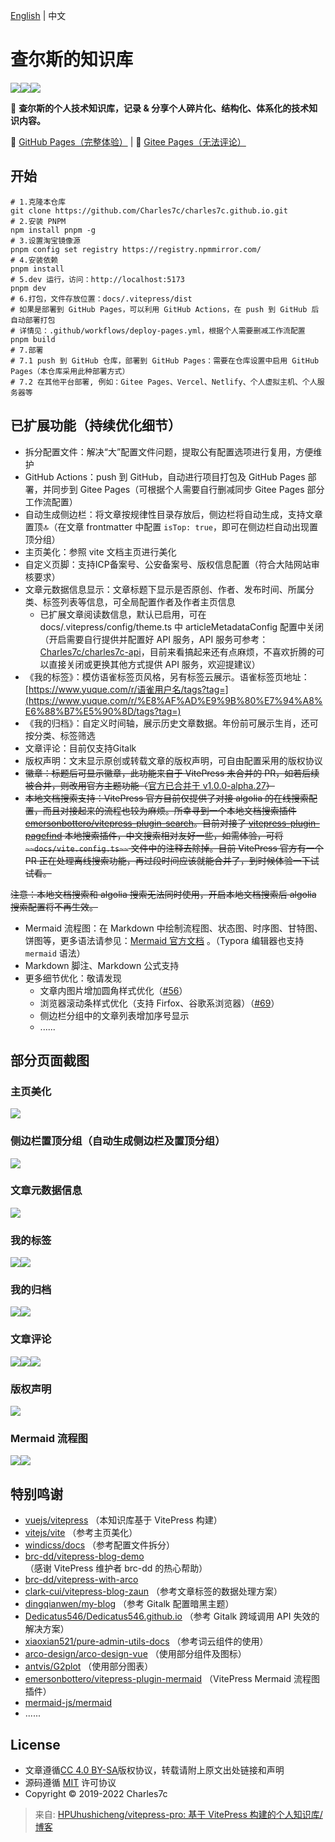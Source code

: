 [English](https://github.com/HPUhushicheng/vitepress-pro/blob/main/README.en.md) | 中文

# 查尔斯的知识库
![](../../images/9535343e8659dee343287bf73acff467.svg)![](../../images/33c536ecd87a11fd7eca050874d0cb4b.svg)![](../../images/6fc5af4752c66d042d6a3ebc76292ad5.svg)

📝 **查尔斯的个人技术知识库，记录 & 分享个人碎片化、结构化、体系化的技术知识内容。**

🐢 [GitHub Pages（完整体验）](https://blog.charles7c.top/) | 🐇 [Gitee Pages（无法评论）](https://charles7c.gitee.io/)

## 开始
```plain
# 1.克隆本仓库
git clone https://github.com/Charles7c/charles7c.github.io.git
# 2.安装 PNPM
npm install pnpm -g
# 3.设置淘宝镜像源
pnpm config set registry https://registry.npmmirror.com/
# 4.安装依赖
pnpm install
# 5.dev 运行，访问：http://localhost:5173
pnpm dev
# 6.打包，文件存放位置：docs/.vitepress/dist
# 如果是部署到 GitHub Pages，可以利用 GitHub Actions，在 push 到 GitHub 后自动部署打包
# 详情见：.github/workflows/deploy-pages.yml，根据个人需要删减工作流配置
pnpm build
# 7.部署
# 7.1 push 到 GitHub 仓库，部署到 GitHub Pages：需要在仓库设置中启用 GitHub Pages（本仓库采用此种部署方式）
# 7.2 在其他平台部署, 例如：Gitee Pages、Vercel、Netlify、个人虚拟主机、个人服务器等
```

## 已扩展功能（持续优化细节）
+ 拆分配置文件：解决“大”配置文件问题，提取公有配置选项进行复用，方便维护
+ GitHub Actions：push 到 GitHub，自动进行项目打包及 GitHub Pages 部署，并同步到 Gitee Pages（可根据个人需要自行删减同步 Gitee Pages 部分工作流配置）
+ 自动生成侧边栏：将文章按规律性目录存放后，侧边栏将自动生成，支持文章置顶🔝（在文章 frontmatter 中配置 `isTop: true`，即可在侧边栏自动出现置顶分组）
+ 主页美化：参照 vite 文档主页进行美化
+ 自定义页脚：支持ICP备案号、公安备案号、版权信息配置（符合大陆网站审核要求）
+ 文章元数据信息显示：文章标题下显示是否原创、作者、发布时间、所属分类、标签列表等信息，可全局配置作者及作者主页信息
    -  已扩展文章阅读数信息，默认已启用，可在 docs/.vitepress/config/theme.ts 中 articleMetadataConfig 配置中关闭（开启需要自行提供并配置好 API 服务，API 服务可参考：[Charles7c/charles7c-api](https://github.com/Charles7c/charles7c-api)，目前来看搞起来还有点麻烦，不喜欢折腾的可以直接关闭或更换其他方式提供 API 服务，欢迎提建议）
+ 《我的标签》：模仿语雀标签页风格，另有标签云展示。语雀标签页地址：[https://www.yuque.com/r/语雀用户名/tags?tag=](https://www.yuque.com/r/%E8%AF%AD%E9%9B%80%E7%94%A8%E6%88%B7%E5%90%8D/tags?tag=)
+ 《我的归档》：自定义时间轴，展示历史文章数据。年份前可展示生肖，还可按分类、标签筛选
+ 文章评论：目前仅支持Gitalk
+ 版权声明：文末显示原创或转载文章的版权声明，可自由配置采用的版权协议
+ ~~徽章：标题后可显示徽章，此功能来自于 VitePress 未合并的 PR，如若后续被合并，则改用官方主题功能（~~[官方已合并于 v1.0.0-alpha.27](https://github.com/vuejs/vitepress/issues/1239)~~）~~
+ ~~本地文档搜索支持：VitePress 官方目前仅提供了对接 algolia 的在线搜索配置，而且对接起来的流程也较为麻烦。所幸寻到一个本地文档搜索插件 ~~[emersonbottero/vitepress-plugin-search](https://github.com/emersonbottero/vitepress-plugin-search)~~。目前对接了 ~~[vitepress-plugin-pagefind](https://www.npmjs.com/package/vitepress-plugin-pagefind)~~ 本地搜索插件，中文搜索相对友好一些，如需体验，可将 ~~`~~docs/vite.config.ts~~`~~ 文件中的注释去除掉。目前 VitePress 官方有一个 PR 正在处理离线搜索功能，再过段时间应该就能合并了，到时候体验一下试试看。~~

~~注意：本地文档搜索和 algolia 搜索无法同时使用，开启本地文档搜索后 algolia 搜索配置将不再生效。~~

+ Mermaid 流程图：在 Markdown 中绘制流程图、状态图、时序图、甘特图、饼图等，更多语法请参见：[Mermaid 官方文档](https://github.com/mermaid-js/mermaid/blob/develop/README.zh-CN.md) 。（Typora 编辑器也支持 `mermaid` 语法）
+ Markdown 脚注、Markdown 公式支持
+ 更多细节优化：敬请发现
    -  文章内图片增加圆角样式优化（[#56](https://github.com/Charles7c/charles7c.github.io/issues/56)）
    -  浏览器滚动条样式优化（支持 Firfox、谷歌系浏览器）（[#69](https://github.com/Charles7c/charles7c.github.io/pull/69)）
    -  侧边栏分组中的文章列表增加序号显示
    -  ......

## 部分页面截图
### 主页美化
![](../../images/c23411dd09e76d4e99d60e24166eb264.png)

### 侧边栏置顶分组（自动生成侧边栏及置顶分组）
![](../../images/4c53ee2a42a72f99e40d5f102dbdbc28.png)

### 文章元数据信息
![](../../images/0a4a2b902e542a33a550fd390557e860.png)

### 我的标签
![](../../images/0e53e3ae32a7c8586a74ef97c7343e24.png)![](../../images/da5f4672f682037c8eb84c519bc24824.png)

### 我的归档
![](../../images/e6b7f0a3a4a2fb524469f0962d2e108d.png)![](../../images/1c83ddca3c857741ebd3a82286d7abc5.png)

### 文章评论
![](../../images/869b20583c786a357bdc416a2e70bad8.png)![](../../images/f0bc615b03fadd8abbb978b6bcde9ad9.png)![](../../images/4f9cd0bccd9867522d2270e63f3f090e.png)

### 版权声明
![](../../images/526f779c1ed993a08fe77514f1dc6727.png)

### Mermaid 流程图
![](../../images/d9cb9b2ceed25a42e1ab249032efadd5.png)![](../../images/31c4edbf1518942fd846e4adccdd678d.png)

## 特别鸣谢
+ [vuejs/vitepress](https://github.com/vuejs/vitepress) （本知识库基于 VitePress 构建）
+ [vitejs/vite](https://github.com/vitejs/vite) （参考主页美化）
+ [windicss/docs](https://github.com/windicss/docs) （参考配置文件拆分）
+ [brc-dd/vitepress-blog-demo](https://github.com/brc-dd/vitepress-blog-demo) （感谢 VitePress 维护者 brc-dd 的热心帮助）
+ [brc-dd/vitepress-with-arco](https://github.com/brc-dd/vitepress-with-arco)
+ [clark-cui/vitepress-blog-zaun](https://github.com/clark-cui/vitepress-blog-zaun) （参考文章标签的数据处理方案）
+ [dingqianwen/my-blog](https://github.com/dingqianwen/my-blog) （参考 Gitalk 配置暗黑主题）
+ [Dedicatus546/Dedicatus546.github.io](https://github.com/Dedicatus546/Dedicatus546.github.io) （参考 Gitalk 跨域调用 API 失效的解决方案）
+ [xiaoxian521/pure-admin-utils-docs](https://github.com/xiaoxian521/pure-admin-utils-docs) （参考词云组件的使用）
+ [arco-design/arco-design-vue](https://github.com/arco-design/arco-design-vue) （使用部分组件及图标）
+ [antvis/G2plot](https://github.com/antvis/G2plot) （使用部分图表）
+ [emersonbottero/vitepress-plugin-mermaid](https://github.com/emersonbottero/vitepress-plugin-mermaid) （VitePress Mermaid 流程图插件）
+ [mermaid-js/mermaid](https://github.com/mermaid-js/mermaid/blob/develop/README.zh-CN.md)
+ ......

## License
+ 文章遵循[CC 4.0 BY-SA](http://creativecommons.org/licenses/by-sa/4.0/)版权协议，转载请附上原文出处链接和声明
+ 源码遵循 [MIT](https://github.com/Charles7c/charles7c.github.io/blob/main/LICENSE) 许可协议
+ Copyright © 2019-2022 Charles7c

  


> 来自: [HPUhushicheng/vitepress-pro: 基于 VitePress 构建的个人知识库/博客](https://github.com/HPUhushicheng/vitepress-pro)
>

